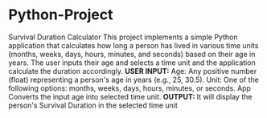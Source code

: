 # Python-Project
Survival Duration Calculator
This project implements a simple Python application that calculates how long a person has lived in various time units (months, weeks, days, hours, minutes, and seconds) based on their age in years. The user inputs their age and selects a time unit and the application calculate the duration accordingly.
**USER INPUT:**
Age: Any positive number (float) representing a person's age in years (e.g., 25, 30.5).
Unit: One of the following options: months, weeks, days, hours, minutes, or seconds.
App Converts the input age into selected time unit.
**OUTPUT:**
It will display the person's Survival Duration in the selected time unit
